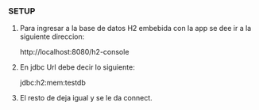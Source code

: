 ### SETUP
1) Para ingresar a la base de datos H2 embebida con la app se dee ir a la siguiente direccion:

    http://localhost:8080/h2-console
    
2) En jdbc Url debe decir lo siguiente:

    jdbc:h2:mem:testdb

3) El resto de deja igual y se le da connect.

